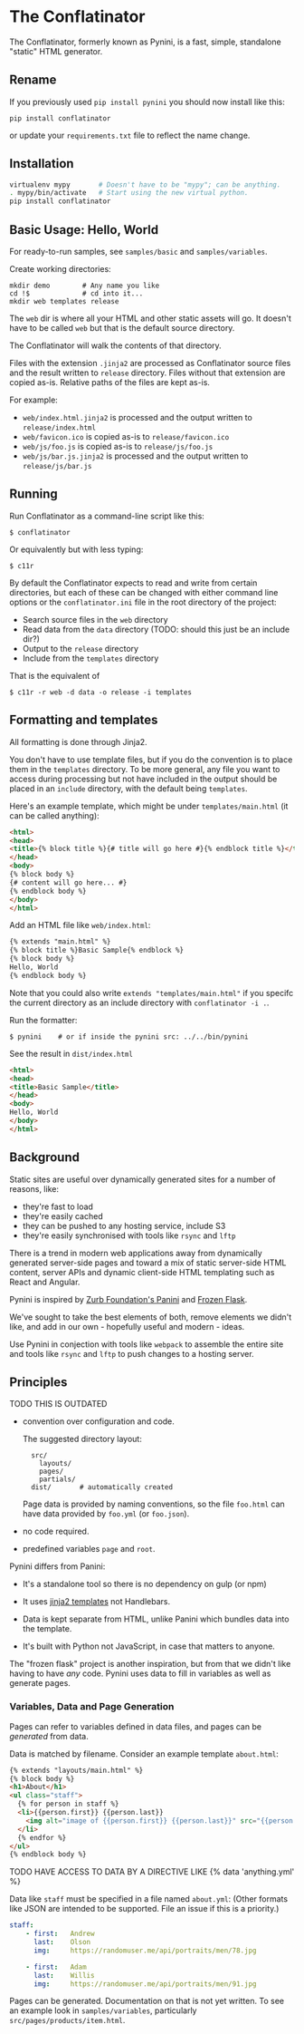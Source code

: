 # The Conflatinator

The Conflatinator, formerly known as Pynini, is a fast, simple, standalone "static" HTML generator.

## Rename

If you previously used `pip install pynini` you should now install like this:

    pip install conflatinator

or update your `requirements.txt` file to reflect the name change.


## Installation

```bash
virtualenv mypy       # Doesn't have to be "mypy"; can be anything.
. mypy/bin/activate   # Start using the new virtual python.
pip install conflatinator
```


## Basic Usage: Hello, World

For ready-to-run samples, see ``samples/basic`` and ``samples/variables``.
 
Create working directories:

    mkdir demo        # Any name you like
    cd !$             # cd into it...
    mkdir web templates release

The `web` dir is where all your HTML and other static assets will go.
It doesn't have to be called `web` but that is the default source directory.

The Conflatinator will walk the contents of that directory. 

Files with the extension `.jinja2` are processed as Conflatinator source files
and the result written to `release` directory. Files without that extension are
copied as-is. Relative paths of the files are kept as-is.

For example:

- `web/index.html.jinja2` is processed and the output written to `release/index.html`
- `web/favicon.ico` is copied as-is to `release/favicon.ico`
- `web/js/foo.js` is copied as-is to `release/js/foo.js`
- `web/js/bar.js.jinja2` is processed and the output written to `release/js/bar.js`


## Running

Run Conflatinator as a command-line script like this:

    $ conflatinator
    
Or equivalently but with less typing:

    $ c11r
    
By default the Conflatinator expects to read and write from certain directories,
but each of these can be changed with either command line options or the
`conflatinator.ini` file in the root directory of the project:

- Search source files in the `web` directory
- Read data from the `data` directory (TODO: should this just be an include dir?)
- Output to the `release` directory
- Include from the `templates` directory
 
That is the equivalent of

    $ c11r -r web -d data -o release -i templates

 
## Formatting and templates

All formatting is done through Jinja2.

You don't have to use template files, but if you do the convention is to place them
in the `templates` directory. To be more general, any file you want to access during
processing but not have included in the output should be placed in an `include`
directory, with the default being `templates`.
 
Here's an example template, which might be under `templates/main.html` (it can be
called anything):

```html
<html>
<head>
<title>{% block title %}{# title will go here #}{% endblock title %}</title>
</head>
<body>
{% block body %}
{# content will go here... #}
{% endblock body %}
</body>
</html>
```

Add an HTML file like ``web/index.html``:

```html
{% extends "main.html" %}
{% block title %}Basic Sample{% endblock %}
{% block body %}
Hello, World
{% endblock body %}
```

Note that you could also write `extends "templates/main.html"` if you specifc the current
directory as an include directory with `conflatinator -i .`.

Run the formatter:

    $ pynini    # or if inside the pynini src: ../../bin/pynini

See the result in ``dist/index.html``

```html
<html>
<head>
<title>Basic Sample</title>
</head>
<body>
Hello, World
</body>
</html>
```


## Background

Static sites are useful over dynamically generated sites for a number 
of reasons, like:

- they're fast to load
- they're easily cached
- they can be pushed to any hosting service, include S3
- they're easily synchronised with tools like ``rsync`` and ``lftp``
 
There is a trend in modern web applications away from dynamically
generated server-side pages and toward a mix of static server-side
HTML content, server APIs and dynamic client-side HTML templating such
as React and Angular.

Pynini is inspired by [Zurb Foundation's Panini](http://foundation.zurb.com/sites/docs/panini.html)
and [Frozen Flask](http://pythonhosted.org/Frozen-Flask/).

We've sought to take the best elements of both, remove elements we didn't like,
and add in our own - hopefully useful and modern - ideas.

Use Pynini in conjection with tools like ``webpack`` to assemble the entire site
and tools like ``rsync`` and ``lftp`` to push changes to a hosting server.


## Principles

TODO THIS IS OUTDATED

- convention over configuration and code.

  The suggested directory layout:

        src/
          layouts/
          pages/
          partials/
        dist/       # automatically created
    
  Page data is provided by naming conventions, so the file ``foo.html``
  can have data provided by ``foo.yml`` (or ``foo.json``).
  
- no code required.

- predefined variables ``page`` and ``root``.


Pynini differs from Panini:

- It's a standalone tool so there is no dependency on gulp (or npm)

- It uses [jinja2 templates](http://jinja.pocoo.org/docs/dev/) not Handlebars.

- Data is kept separate from HTML, unlike Panini which bundles data into the template.

- It's built with Python not JavaScript, in case that matters to anyone.

The "frozen flask" project is another inspiration, but from that we didn't like
having to have *any* code. Pynini uses data to fill in variables as well as generate
pages.


### Variables, Data and Page Generation

Pages can refer to variables defined in data files, and pages can be *generated* from data.

Data is matched by filename. Consider an example template ``about.html``:

```html
{% extends "layouts/main.html" %}
{% block body %}
<h1>About</h1>
<ul class="staff">
  {% for person in staff %}
  <li>{{person.first}} {{person.last}}
    <img alt="image of {{person.first}} {{person.last}}" src="{{person.img}}">
  </li>
  {% endfor %}
</ul>
{% endblock body %}
```

TODO HAVE ACCESS TO DATA BY A DIRECTIVE LIKE {% data 'anything.yml' %}

Data like ``staff`` must be specified in a file named ``about.yml``: (Other formats like
JSON are intended to be supported. File an issue if this is a priority.)

```yml
staff:
    - first:   Andrew
      last:    Olson
      img:     https://randomuser.me/api/portraits/men/78.jpg

    - first:   Adam
      last:    Willis
      img:     https://randomuser.me/api/portraits/men/91.jpg
```

Pages can be generated. Documentation on that is not yet written. To see an example
look in ``samples/variables``, particularly ``src/pages/products/item.html``.

